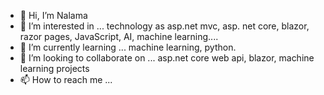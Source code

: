 - 👋 Hi, I’m Nalama
- 👀 I’m interested in ... technology as asp.net mvc, asp. net core, blazor, razor pages, JavaScript, AI, machine learning....
- 🌱 I’m currently learning ... machine learning, python.
- 💞️ I’m looking to collaborate on ... asp.net core web api, blazor, machine learning projects
- 📫 How to reach me ...

<!---
alexiscro/alexiscro is a ✨ special ✨ repository because its `README.md` (this file) appears on your GitHub profile.
You can click the Preview link to take a look at your changes.
--->
